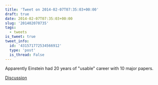 ```yaml
---
title: 'Tweet on 2014-02-07T07:35:03+00:00'
draft: true
date: 2014-02-07T07:35:03+00:00
slug: '201402070735'
tags:
  - tweets
is_tweet: true
tweet_info:
  id: '431571772534566912'
  type: 'post'
  is_thread: False
---
```




Apparently Einstein had 20 years of "usable" career with 10 major papers.

[Discussion](https://x.com/sytelus/status/431571772534566912)
